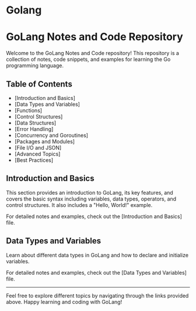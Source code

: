 # Golang
# GoLang Notes and Code Repository

Welcome to the GoLang Notes and Code repository! This repository is a collection of notes, code snippets, and examples for learning the Go programming language.

## Table of Contents

- [Introduction and Basics]
- [Data Types and Variables]
- [Functions]
- [Control Structures]
- [Data Structures]
- [Error Handling]
- [Concurrency and Goroutines]
- [Packages and Modules]
- [File I/O and JSON]
- [Advanced Topics]
- [Best Practices]


## Introduction and Basics

This section provides an introduction to GoLang, its key features, and covers the basic syntax including variables, data types, operators, and control structures. It also includes a "Hello, World!" example.

For detailed notes and examples, check out the [Introduction and Basics] file.

## Data Types and Variables

Learn about different data types in GoLang and how to declare and initialize variables.

For detailed notes and examples, check out the [Data Types and Variables] file.

---

Feel free to explore different topics by navigating through the links provided above. Happy learning and coding with GoLang!
